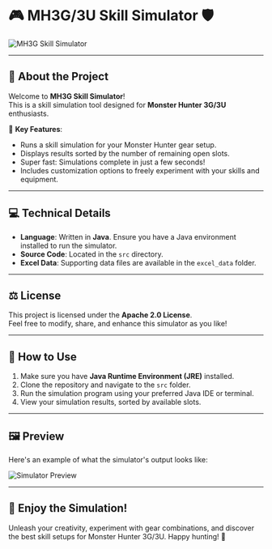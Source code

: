 # 🎮 **MH3G/3U Skill Simulator** 🛡️

![MH3G Skill Simulator](https://via.placeholder.com/800x400.png?text=Your+Simulator+Screenshot+Here)

---

## 🌟 **About the Project**
Welcome to **MH3G Skill Simulator**!  
This is a skill simulation tool designed for **Monster Hunter 3G/3U** enthusiasts.

🎯 **Key Features**:
- Runs a skill simulation for your Monster Hunter gear setup.
- Displays results sorted by the number of remaining open slots.
- Super fast: Simulations complete in just a few seconds!
- Includes customization options to freely experiment with your skills and equipment.

---

## 💻 **Technical Details**
- **Language**: Written in **Java**. Ensure you have a Java environment installed to run the simulator.
- **Source Code**: Located in the `src` directory.  
- **Excel Data**: Supporting data files are available in the `excel_data` folder.

---

## ⚖️ **License**
This project is licensed under the **Apache 2.0 License**.  
Feel free to modify, share, and enhance this simulator as you like!

---

## 🚀 **How to Use**
1. Make sure you have **Java Runtime Environment (JRE)** installed.  
2. Clone the repository and navigate to the `src` folder.  
3. Run the simulation program using your preferred Java IDE or terminal.  
4. View your simulation results, sorted by available slots.

---

## 🖼️ **Preview**
Here's an example of what the simulator's output looks like:

![Simulator Preview](https://via.placeholder.com/800x400.png?text=Simulation+Result+Preview)

---

## 🎉 **Enjoy the Simulation!**
Unleash your creativity, experiment with gear combinations, and discover the best skill setups for Monster Hunter 3G/3U. Happy hunting! 🐾
